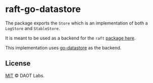 # raft-go-datastore

The package exports the `Store` which is an implementation of both a `LogStore` and `StableStore`.

It is meant to be used as a backend for the `raft` [package here](https://github.com/hashicorp/raft).

This implementation uses [go-datastore](https://github.com/daotl/go-datastore) as the backend.

## License

[MIT](LICENSE) © DAOT Labs.
